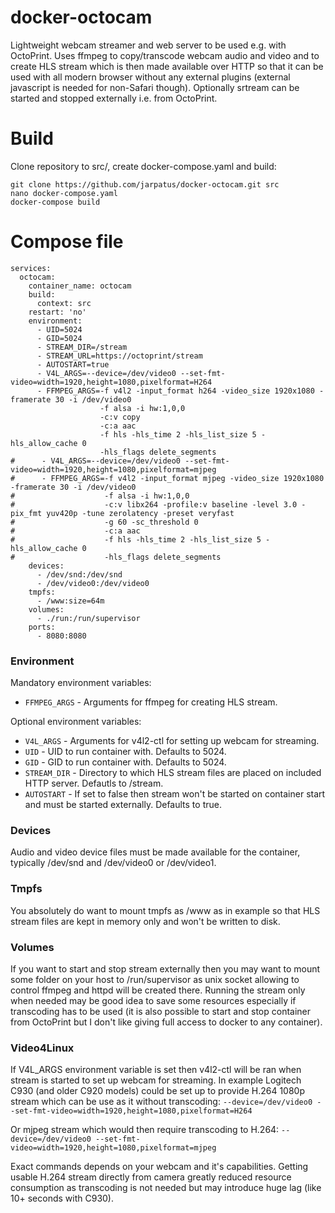 # docker-octocam
Lightweight webcam streamer and web server to be used e.g. with OctoPrint. Uses ffmpeg to copy/transcode webcam audio and video and to create HLS stream which is then made available over HTTP so that it can be used with all modern browser without any external plugins (external javascript is needed for non-Safari though). Optionally srtream can be started and stopped externally i.e. from OctoPrint. 

# Build
Clone repository to src/, create docker-compose.yaml and build:

```
git clone https://github.com/jarpatus/docker-octocam.git src
nano docker-compose.yaml
docker-compose build
```

# Compose file
```
services:
  octocam:
    container_name: octocam
    build:
      context: src
    restart: 'no'
    environment:
      - UID=5024
      - GID=5024
      - STREAM_DIR=/stream
      - STREAM_URL=https://octoprint/stream
      - AUTOSTART=true
      - V4L_ARGS=--device=/dev/video0 --set-fmt-video=width=1920,height=1080,pixelformat=H264
      - FFMPEG_ARGS=-f v4l2 -input_format h264 -video_size 1920x1080 -framerate 30 -i /dev/video0
                    -f alsa -i hw:1,0,0
                    -c:v copy
                    -c:a aac
                    -f hls -hls_time 2 -hls_list_size 5 -hls_allow_cache 0
                    -hls_flags delete_segments
#      - V4L_ARGS=--device=/dev/video0 --set-fmt-video=width=1920,height=1080,pixelformat=mjpeg
#      - FFMPEG_ARGS=-f v4l2 -input_format mjpeg -video_size 1920x1080 -framerate 30 -i /dev/video0
#                    -f alsa -i hw:1,0,0
#                    -c:v libx264 -profile:v baseline -level 3.0 -pix_fmt yuv420p -tune zerolatency -preset veryfast
#                    -g 60 -sc_threshold 0
#                    -c:a aac
#                    -f hls -hls_time 2 -hls_list_size 5 -hls_allow_cache 0
#                    -hls_flags delete_segments
    devices:
      - /dev/snd:/dev/snd
      - /dev/video0:/dev/video0
    tmpfs:
      - /www:size=64m
    volumes:
      - ./run:/run/supervisor
    ports:
      - 8080:8080
```

### Environment 
Mandatory environment variables:
* ```FFMPEG_ARGS``` - Arguments for ffmpeg for creating HLS stream.

Optional environment variables:
* ```V4L_ARGS``` - Arguments for v4l2-ctl for setting up webcam for streaming.
* ```UID``` - UID to run container with. Defaults to 5024.
* ```GID``` - GID to run container with. Defaults to 5024.
* ```STREAM_DIR``` - Directory to which HLS stream files are placed on included HTTP server. Defautls to /stream.
* ```AUTOSTART``` - If set to false then stream won't be started on container start and must be started externally. Defaults to true.

### Devices
Audio and video device files must be made available for the container, typically /dev/snd and /dev/video0 or /dev/video1.

### Tmpfs
You absolutely do want to mount tmpfs as /www as in example so that HLS stream files are kept in memory only and won't be written to disk.

### Volumes
If you want to start and stop stream externally then you may want to mount some folder on your host to /run/supervisor as unix socket allowing to control ffmpeg and httpd will be created there. Running the stream only when needed may be good idea to save some resources especially if transcoding has to be used (it is also possible to start and stop container from OctoPrint but I don't like giving full access to docker to any container).

### Video4Linux
If V4L_ARGS environment variable is set then v4l2-ctl will be ran when stream is started to set up webcam for streaming. In example Logitech C930 (and older C920 models) could be set up to provide H.264 1080p stream which can be use as it without transcoding:
```--device=/dev/video0 --set-fmt-video=width=1920,height=1080,pixelformat=H264```

Or mjpeg stream which would then require transcoding to H.264:
```--device=/dev/video0 --set-fmt-video=width=1920,height=1080,pixelformat=mjpeg```

Exact commands depends on your webcam and it's capabilities. Getting usable H.264 stream directly from camera greatly reduced resource consumption as transcoding is not needed but may introduce huge lag (like 10+ seconds with C930).





